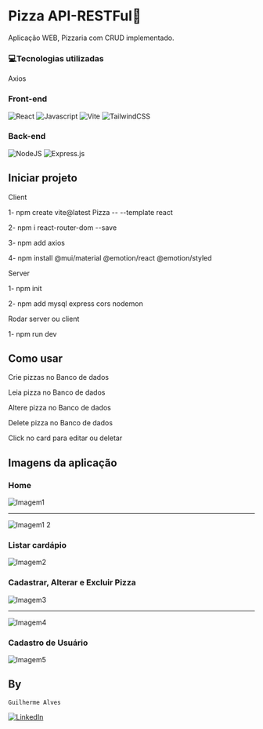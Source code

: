 # Pizza API-RESTFul🍕

Aplicação WEB, Pizzaria com CRUD implementado.

### 💻Tecnologias utilizadas
Axios

### Front-end
![React](https://img.shields.io/badge/react-%2320232a.svg?style=for-the-badge&logo=react&logoColor=%2361DAFB)
![Javascript](https://camo.githubusercontent.com/93c855ae825c1757f3426f05a05f4949d3b786c5b22d0edb53143a9e8f8499f6/68747470733a2f2f696d672e736869656c64732e696f2f62616467652f4a6176615363726970742d3332333333303f7374796c653d666f722d7468652d6261646765266c6f676f3d6a617661736372697074266c6f676f436f6c6f723d463744463145)
![Vite](https://img.shields.io/badge/vite-%23646CFF.svg?style=for-the-badge&logo=vite&logoColor=white)
![TailwindCSS](https://img.shields.io/badge/tailwindcss-%2338B2AC.svg?style=for-the-badge&logo=tailwind-css&logoColor=white)

### Back-end
![NodeJS](https://img.shields.io/badge/node.js-6DA55F?style=for-the-badge&logo=node.js&logoColor=white)
![Express.js](https://img.shields.io/badge/express.js-%23404d59.svg?style=for-the-badge&logo=express&logoColor=%2361DAFB)

## Iniciar projeto

Client

1- npm create vite@latest Pizza -- --template react

2- npm i react-router-dom --save

3- npm add axios

4- npm install @mui/material @emotion/react @emotion/styled

Server

1- npm init

2- npm add mysql express cors nodemon

Rodar server ou client

1- npm run dev

## Como usar

Crie pizzas no Banco de dados

Leia pizza no Banco de dados

Altere pizza no Banco de dados

Delete pizza no Banco de dados

Click no card para editar ou deletar

## Imagens da aplicação
<h3>Home</h3>

![Imagem1](https://github.com/Guilherme3712/Pizzaria-API/assets/128616640/6ec515dc-352e-478a-afc6-43c961eb1179)
<hr>

![Imagem1 2](https://github.com/Guilherme3712/Pizzaria-API/assets/128616640/afc644ae-8252-4336-9b34-5118cd9d69d9)

<h3>Listar cardápio</h3>

![Imagem2](https://github.com/Guilherme3712/Pizzaria-API/assets/128616640/e160e576-974e-4cda-b081-68028215cccd)
<h3>Cadastrar, Alterar e Excluir Pizza</h3>

![Imagem3](https://github.com/Guilherme3712/Pizzaria-API/assets/128616640/f3f587f5-c887-4d90-9976-2ed8622a67b2)
<hr>

![Imagem4](https://github.com/Guilherme3712/Pizzaria-API/assets/128616640/ef12e637-06f8-498b-a420-f3245e3ba30b)
<h3>Cadastro de Usuário</h3>

![Imagem5](https://github.com/Guilherme3712/Pizzaria-API/assets/128616640/7aba4d95-c838-44b0-873b-678e48f12155)

## By
`Guilherme Alves`

[![LinkedIn](https://img.shields.io/badge/LinkedIn-0077B5?style=for-the-badge&logo=linkedin&logoColor=whiteue)](https://www.linkedin.com/in/guilherme-alves-1402i/)
